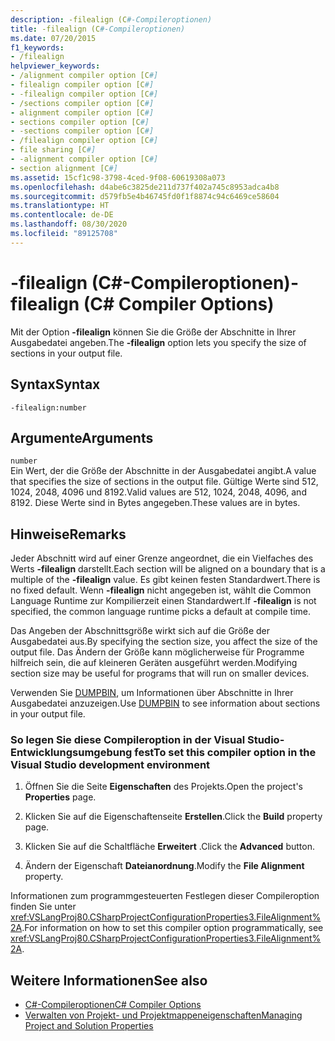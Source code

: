 ```yaml
---
description: -filealign (C#-Compileroptionen)
title: -filealign (C#-Compileroptionen)
ms.date: 07/20/2015
f1_keywords:
- /filealign
helpviewer_keywords:
- /alignment compiler option [C#]
- filealign compiler option [C#]
- -filealign compiler option [C#]
- /sections compiler option [C#]
- alignment compiler option [C#]
- sections compiler option [C#]
- -sections compiler option [C#]
- /filealign compiler option [C#]
- file sharing [C#]
- -alignment compiler option [C#]
- section alignment [C#]
ms.assetid: 15cf1c98-3798-4ced-9f08-60619308a073
ms.openlocfilehash: d4abe6c3825de211d737f402a745c8953adca4b8
ms.sourcegitcommit: d579fb5e4b46745fd0f1f8874c94c6469ce58604
ms.translationtype: HT
ms.contentlocale: de-DE
ms.lasthandoff: 08/30/2020
ms.locfileid: "89125708"
---
```

# <a name="-filealign-c-compiler-options"></a><span data-ttu-id="4d337-103">-filealign (C#-Compileroptionen)</span><span class="sxs-lookup"><span data-stu-id="4d337-103">-filealign (C# Compiler Options)</span></span>
<span data-ttu-id="4d337-104">Mit der Option **-filealign** können Sie die Größe der Abschnitte in Ihrer Ausgabedatei angeben.</span><span class="sxs-lookup"><span data-stu-id="4d337-104">The **-filealign** option lets you specify the size of sections in your output file.</span></span>  
  
## <a name="syntax"></a><span data-ttu-id="4d337-105">Syntax</span><span class="sxs-lookup"><span data-stu-id="4d337-105">Syntax</span></span>  
  
```console  
-filealign:number  
```  
  
## <a name="arguments"></a><span data-ttu-id="4d337-106">Argumente</span><span class="sxs-lookup"><span data-stu-id="4d337-106">Arguments</span></span>  
 `number`  
 <span data-ttu-id="4d337-107">Ein Wert, der die Größe der Abschnitte in der Ausgabedatei angibt.</span><span class="sxs-lookup"><span data-stu-id="4d337-107">A value that specifies the size of sections in the output file.</span></span> <span data-ttu-id="4d337-108">Gültige Werte sind 512, 1024, 2048, 4096 und 8192.</span><span class="sxs-lookup"><span data-stu-id="4d337-108">Valid values are 512, 1024, 2048, 4096, and 8192.</span></span> <span data-ttu-id="4d337-109">Diese Werte sind in Bytes angegeben.</span><span class="sxs-lookup"><span data-stu-id="4d337-109">These values are in bytes.</span></span>  
  
## <a name="remarks"></a><span data-ttu-id="4d337-110">Hinweise</span><span class="sxs-lookup"><span data-stu-id="4d337-110">Remarks</span></span>  
 <span data-ttu-id="4d337-111">Jeder Abschnitt wird auf einer Grenze angeordnet, die ein Vielfaches des Werts **-filealign** darstellt.</span><span class="sxs-lookup"><span data-stu-id="4d337-111">Each section will be aligned on a boundary that is a multiple of the **-filealign** value.</span></span> <span data-ttu-id="4d337-112">Es gibt keinen festen Standardwert.</span><span class="sxs-lookup"><span data-stu-id="4d337-112">There is no fixed default.</span></span> <span data-ttu-id="4d337-113">Wenn **-filealign** nicht angegeben ist, wählt die Common Language Runtime zur Kompilierzeit einen Standardwert.</span><span class="sxs-lookup"><span data-stu-id="4d337-113">If **-filealign** is not specified, the common language runtime picks a default at compile time.</span></span>  
  
 <span data-ttu-id="4d337-114">Das Angeben der Abschnittsgröße wirkt sich auf die Größe der Ausgabedatei aus.</span><span class="sxs-lookup"><span data-stu-id="4d337-114">By specifying the section size, you affect the size of the output file.</span></span> <span data-ttu-id="4d337-115">Das Ändern der Größe kann möglicherweise für Programme hilfreich sein, die auf kleineren Geräten ausgeführt werden.</span><span class="sxs-lookup"><span data-stu-id="4d337-115">Modifying section size may be useful for programs that will run on smaller devices.</span></span>  
  
 <span data-ttu-id="4d337-116">Verwenden Sie [DUMPBIN](/cpp/build/reference/dumpbin-options), um Informationen über Abschnitte in Ihrer Ausgabedatei anzuzeigen.</span><span class="sxs-lookup"><span data-stu-id="4d337-116">Use [DUMPBIN](/cpp/build/reference/dumpbin-options) to see information about sections in your output file.</span></span>  
  
### <a name="to-set-this-compiler-option-in-the-visual-studio-development-environment"></a><span data-ttu-id="4d337-117">So legen Sie diese Compileroption in der Visual Studio-Entwicklungsumgebung fest</span><span class="sxs-lookup"><span data-stu-id="4d337-117">To set this compiler option in the Visual Studio development environment</span></span>  
  
1. <span data-ttu-id="4d337-118">Öffnen Sie die Seite **Eigenschaften** des Projekts.</span><span class="sxs-lookup"><span data-stu-id="4d337-118">Open the project's **Properties** page.</span></span>  
  
2. <span data-ttu-id="4d337-119">Klicken Sie auf die Eigenschaftenseite **Erstellen**.</span><span class="sxs-lookup"><span data-stu-id="4d337-119">Click the **Build** property page.</span></span>  
  
3. <span data-ttu-id="4d337-120">Klicken Sie auf die Schaltfläche **Erweitert** .</span><span class="sxs-lookup"><span data-stu-id="4d337-120">Click the **Advanced** button.</span></span>  
  
4. <span data-ttu-id="4d337-121">Ändern der Eigenschaft **Dateianordnung**.</span><span class="sxs-lookup"><span data-stu-id="4d337-121">Modify the **File Alignment** property.</span></span>  
  
 <span data-ttu-id="4d337-122">Informationen zum programmgesteuerten Festlegen dieser Compileroption finden Sie unter <xref:VSLangProj80.CSharpProjectConfigurationProperties3.FileAlignment%2A>.</span><span class="sxs-lookup"><span data-stu-id="4d337-122">For information on how to set this compiler option programmatically, see <xref:VSLangProj80.CSharpProjectConfigurationProperties3.FileAlignment%2A>.</span></span>  
  
## <a name="see-also"></a><span data-ttu-id="4d337-123">Weitere Informationen</span><span class="sxs-lookup"><span data-stu-id="4d337-123">See also</span></span>

- [<span data-ttu-id="4d337-124">C#-Compileroptionen</span><span class="sxs-lookup"><span data-stu-id="4d337-124">C# Compiler Options</span></span>](./index.md)
- [<span data-ttu-id="4d337-125">Verwalten von Projekt- und Projektmappeneigenschaften</span><span class="sxs-lookup"><span data-stu-id="4d337-125">Managing Project and Solution Properties</span></span>](/visualstudio/ide/managing-project-and-solution-properties)

